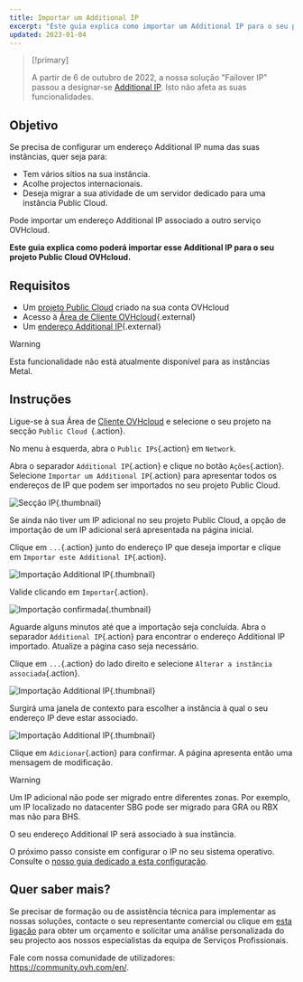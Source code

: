 ```yaml
---
title: Importar um Additional IP
excerpt: "Este guia explica como importar um Additional IP para o seu projeto Public Cloud OVHcloud"
updated: 2023-01-04
---
```


> [!primary]
>
> A partir de 6 de outubro de 2022, a nossa solução "Failover IP" passou a designar-se [Additional IP](https://www.ovhcloud.com/pt/network/additional-ip/). Isto não afeta as suas funcionalidades.
>

## Objetivo

Se precisa de configurar um endereço Additional IP numa das suas instâncias, quer seja para:

- Tem vários sítios na sua instância. 
- Acolhe projectos internacionais.
- Deseja migrar a sua atividade de um servidor dedicado para uma instância Public Cloud.

Pode importar um endereço Additional IP associado a outro serviço OVHcloud.

**Este guia explica como poderá importar esse Additional IP para o seu projeto Public Cloud OVHcloud.**

## Requisitos

- Um [projeto Public Cloud](https://www.ovhcloud.com/pt/public-cloud/) criado na sua conta OVHcloud
- Acesso à [Área de Cliente OVHcloud](https://www.ovh.com/auth/?action=gotomanager&from=https://www.ovh.pt/&ovhSubsidiary=pt){.external}
- Um [endereço Additional IP](https://www.ovhcloud.com/pt/bare-metal/ip/){.external}

> [!warning]
> Esta funcionalidade não está atualmente disponível para as instâncias Metal.
>

## Instruções

Ligue-se à sua Área de [Cliente OVHcloud](https://www.ovh.com/auth/?action=gotomanager&from=https://www.ovh.pt/&ovhSubsidiary=pt) e selecione o seu projeto na secção `Public Cloud `{.action}.

No menu à esquerda, abra o `Public IPs`{.action} em `Network`.

Abra o separador `Additional IP`{.action} e clique no botão `Ações`{.action}. Selecione `Importar um Additional IP`{.action} para apresentar todos os endereços de IP que podem ser importados no seu projeto Public Cloud.

![Secção IP](import22_01.png){.thumbnail}

Se ainda não tiver um IP adicional no seu projeto Public Cloud, a opção de importação de um IP adicional será apresentada na página inicial.

Clique em `...`{.action} junto do endereço IP que deseja importar e clique em `Importar este Additional IP`{.action}.

![Importação Additional IP](import22_02.png){.thumbnail}

Valide clicando em `Importar`{.action}.

![Importação confirmada](import22_03.png){.thumbnail}

Aguarde alguns minutos até que a importação seja concluída. Abra o separador `Additional IP`{.action} para encontrar o endereço Additional IP importado. Atualize a página caso seja necessário.

Clique em `...`{.action} do lado direito e selecione `Alterar a instância associada`{.action}.

![Importação Additional IP](import22_04.png){.thumbnail}

Surgirá uma janela de contexto para escolher a instância à qual o seu endereço IP deve estar associado.

![Importação Additional IP](import22_05.png){.thumbnail}

Clique em `Adicionar`{.action} para confirmar. A página apresenta então uma mensagem de modificação.

> [!warning]
>
> Um IP adicional não pode ser migrado entre diferentes zonas. Por exemplo, um IP localizado no datacenter SBG pode ser migrado para GRA ou RBX mas não para BHS.
>

O seu endereço Additional IP será associado à sua instância.

O próximo passo consiste em configurar o IP no seu sistema operativo. Consulte o [nosso guia dedicado a esta configuração](getting-started-04-configure-additional-ip-to-instance1.).

## Quer saber mais?

Se precisar de formação ou de assistência técnica para implementar as nossas soluções, contacte o seu representante comercial ou clique em [esta ligação](https://www.ovhcloud.com/pt/professional-services/) para obter um orçamento e solicitar uma análise personalizada do seu projecto aos nossos especialistas da equipa de Serviços Profissionais.

Fale com nossa comunidade de utilizadores: <https://community.ovh.com/en/>.